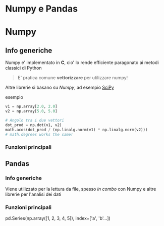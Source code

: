 # Numpy e Pandas

# Numpy
## Info generiche
Numpy e' implementato in **C**, cio' lo rende efficiente
paragonato ai metodi classici di Python

> E' pratica comune **vettorizzare** per utilizzare numpy!

Altre librerie si basano su _Numpy_, ad esempio <u>SciPy</u>

esempio
```python
v1 = np.array[2.0, 2.0]
v2 = np.array[5.0, 5.0]

# Angolo tra i due vettori
dot_prod = np.dot(v1, v2)
math.acos(dot_prod / (np.linalg.norm(v1) * np.linalg.norm(v2))) 
# math.degrees works the same!
```

### Funzioni principali

## Pandas
### Info generiche
Viene utilizzato per la lettura da file, spesso _in combo_ con Numpy e altre librerie per l'analisi dei dati

### Funzioni principali
pd.Series(np.array([1, 2, 3, 4, 5]), index=['a', 'b'...])